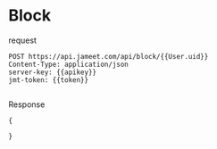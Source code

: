 # Block

request

```http request
POST https://api.jameet.com/api/block/{{User.uid}}
Content-Type: application/json
server-key: {{apikey}}
jmt-token: {{token}}


```

Response

```http request
{

}
```